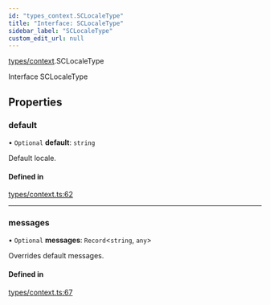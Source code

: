 ```yaml
---
id: "types_context.SCLocaleType"
title: "Interface: SCLocaleType"
sidebar_label: "SCLocaleType"
custom_edit_url: null
---
```


[types/context](../modules/types_context).SCLocaleType

Interface SCLocaleType

## Properties

### default

• `Optional` **default**: `string`

Default locale.

#### Defined in

[types/context.ts:62](https://github.com/selfcommunity/community-ui/blob/7f26f69/packages/sc-core/src/types/context.ts#L62)

___

### messages

• `Optional` **messages**: `Record`<`string`, `any`\>

Overrides default messages.

#### Defined in

[types/context.ts:67](https://github.com/selfcommunity/community-ui/blob/7f26f69/packages/sc-core/src/types/context.ts#L67)
